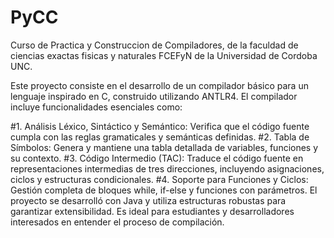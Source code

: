 # PyCC
Curso de Practica y Construccion de Compiladores, de la faculdad de ciencias exactas fisicas y naturales FCEFyN de la Universidad de Cordoba UNC.

Este proyecto consiste en el desarrollo de un compilador básico para un lenguaje inspirado en C, construido utilizando ANTLR4. El compilador incluye funcionalidades esenciales como:

#1. Análisis Léxico, Sintáctico y Semántico: Verifica que el código fuente cumpla con las reglas gramaticales y semánticas definidas.
#2. Tabla de Símbolos: Genera y mantiene una tabla detallada de variables, funciones y su contexto.
#3. Código Intermedio (TAC): Traduce el código fuente en representaciones intermedias de tres direcciones, incluyendo asignaciones, ciclos y estructuras condicionales.
#4. Soporte para Funciones y Ciclos: Gestión completa de bloques while, if-else y funciones con parámetros.
El proyecto se desarrolló con Java y utiliza estructuras robustas para garantizar extensibilidad. Es ideal para estudiantes y desarrolladores interesados en entender el proceso de compilación.
